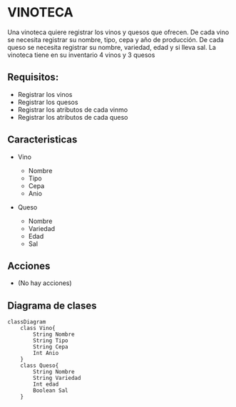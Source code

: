 # VINOTECA
Una vinoteca quiere registrar los vinos y quesos que ofrecen.
De cada vino se necesita registrar su nombre, tipo, cepa y 
año de producción.
De cada queso se necesita registrar su nombre, variedad, 
edad y si lleva sal.
La vinoteca tiene en su inventario 4 vinos y 3 quesos 

## Requisitos:
- Registrar los vinos
- Registrar los quesos
- Registrar los atributos de cada vinmo
- Registrar los atributos de cada queso

## Caracteristicas
- Vino
  - Nombre
  - Tipo
  - Cepa
  - Anio

- Queso
  - Nombre
  - Variedad
  - Edad
  - Sal

## Acciones
- (No hay acciones)

## Diagrama de clases

```mermaid	
classDiagram
    class Vino{
        String Nombre
        String Tipo
        String Cepa
        Int Anio
    }
    class Queso{
        String Nombre 
        String Variedad
        Int edad
        Boolean Sal
    }
```